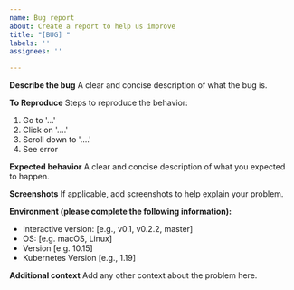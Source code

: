 ```yaml
---
name: Bug report
about: Create a report to help us improve
title: "[BUG] "
labels: ''
assignees: ''

---
```


**Describe the bug**
A clear and concise description of what the bug is.

**To Reproduce**
Steps to reproduce the behavior:
1. Go to '...'
2. Click on '....'
3. Scroll down to '....'
4. See error

**Expected behavior**
A clear and concise description of what you expected to happen.

**Screenshots**
If applicable, add screenshots to help explain your problem.

**Environment (please complete the following information):**
 - Interactive version: [e.g., v0.1, v0.2.2, master]
 - OS: [e.g. macOS, Linux]
 - Version [e.g. 10.15]
 - Kubernetes Version [e.g., 1.19]

**Additional context**
Add any other context about the problem here.
